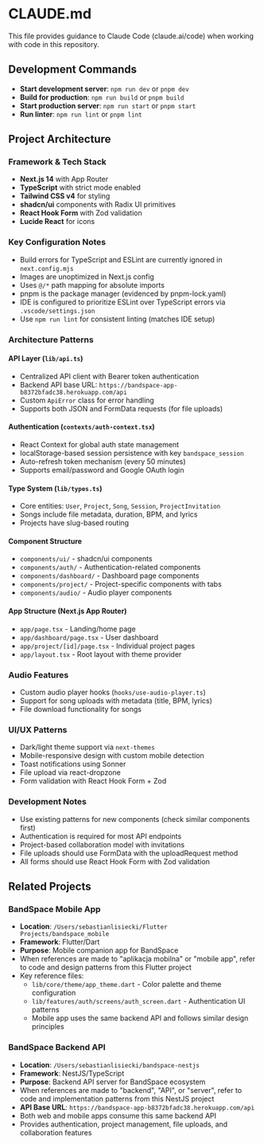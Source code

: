 # CLAUDE.md

This file provides guidance to Claude Code (claude.ai/code) when working with code in this repository.

## Development Commands

- **Start development server**: `npm run dev` or `pnpm dev`
- **Build for production**: `npm run build` or `pnpm build`
- **Start production server**: `npm run start` or `pnpm start`
- **Run linter**: `npm run lint` or `pnpm lint`

## Project Architecture

### Framework & Tech Stack
- **Next.js 14** with App Router
- **TypeScript** with strict mode enabled
- **Tailwind CSS v4** for styling
- **shadcn/ui** components with Radix UI primitives
- **React Hook Form** with Zod validation
- **Lucide React** for icons

### Key Configuration Notes
- Build errors for TypeScript and ESLint are currently ignored in `next.config.mjs`
- Images are unoptimized in Next.js config
- Uses `@/*` path mapping for absolute imports
- pnpm is the package manager (evidenced by pnpm-lock.yaml)
- IDE is configured to prioritize ESLint over TypeScript errors via `.vscode/settings.json`
- Use `npm run lint` for consistent linting (matches IDE setup)

### Architecture Patterns

#### API Layer (`lib/api.ts`)
- Centralized API client with Bearer token authentication
- Backend API base URL: `https://bandspace-app-b8372bfadc38.herokuapp.com/api`
- Custom `ApiError` class for error handling
- Supports both JSON and FormData requests (for file uploads)

#### Authentication (`contexts/auth-context.tsx`)
- React Context for global auth state management
- localStorage-based session persistence with key `bandspace_session`
- Auto-refresh token mechanism (every 50 minutes)
- Supports email/password and Google OAuth login

#### Type System (`lib/types.ts`)
- Core entities: `User`, `Project`, `Song`, `Session`, `ProjectInvitation`
- Songs include file metadata, duration, BPM, and lyrics
- Projects have slug-based routing

#### Component Structure
- `components/ui/` - shadcn/ui components
- `components/auth/` - Authentication-related components
- `components/dashboard/` - Dashboard page components
- `components/project/` - Project-specific components with tabs
- `components/audio/` - Audio player components

#### App Structure (Next.js App Router)
- `app/page.tsx` - Landing/home page
- `app/dashboard/page.tsx` - User dashboard
- `app/project/[id]/page.tsx` - Individual project pages
- `app/layout.tsx` - Root layout with theme provider

### Audio Features
- Custom audio player hooks (`hooks/use-audio-player.ts`)
- Support for song uploads with metadata (title, BPM, lyrics)
- File download functionality for songs

### UI/UX Patterns
- Dark/light theme support via `next-themes`
- Mobile-responsive design with custom mobile detection
- Toast notifications using Sonner
- File upload via react-dropzone
- Form validation with React Hook Form + Zod

### Development Notes
- Use existing patterns for new components (check similar components first)
- Authentication is required for most API endpoints
- Project-based collaboration model with invitations
- File uploads should use FormData with the uploadRequest method
- All forms should use React Hook Form with Zod validation

## Related Projects

### BandSpace Mobile App
- **Location**: `/Users/sebastianlisiecki/Flutter Projects/bandspace_mobile`
- **Framework**: Flutter/Dart
- **Purpose**: Mobile companion app for BandSpace
- When references are made to "aplikacja mobilna" or "mobile app", refer to code and design patterns from this Flutter project
- Key reference files:
  - `lib/core/theme/app_theme.dart` - Color palette and theme configuration
  - `lib/features/auth/screens/auth_screen.dart` - Authentication UI patterns
  - Mobile app uses the same backend API and follows similar design principles

### BandSpace Backend API
- **Location**: `/Users/sebastianlisiecki/bandspace-nestjs`
- **Framework**: NestJS/TypeScript
- **Purpose**: Backend API server for BandSpace ecosystem
- When references are made to "backend", "API", or "server", refer to code and implementation patterns from this NestJS project
- **API Base URL**: `https://bandspace-app-b8372bfadc38.herokuapp.com/api`
- Both web and mobile apps consume this same backend API
- Provides authentication, project management, file uploads, and collaboration features